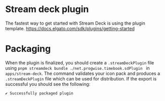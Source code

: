 # Stream deck plugin

The fastest way to get started with Stream Deck is using the plugin template.
https://docs.elgato.com/sdk/plugins/getting-started

# Packaging

When the plugin is finalized, you should create a `.streamDeckPlugin` file using `pnpm streamdeck bundle ./net.progwise.timebook.sdPlugin ` in `apps/stream-deck`. The command validates your icon pack and produces a `.streamDeckPlugin` file which can be used for distribution. If the export is successful you should see the following:

`✔ Successfully packaged plugin`
